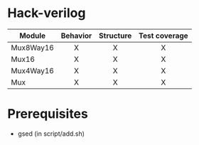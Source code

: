 # Hack-verilog

Module        | Behavior | Structure | Test coverage
------        | :------: | :-------: | :-----------:
Mux8Way16     |    X     |    X      |       X       
Mux16         |    X     |    X      |       X       
Mux4Way16     |    X     |    X      |       X       
Mux           |    X     |    X      |       X

# Prerequisites

  * gsed (in script/add.sh)
